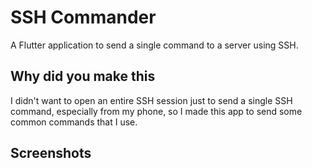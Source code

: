# SSH Commander

A Flutter application to send a single command to a server using SSH.

## Why did you make this
I didn't want to open an entire SSH session just to send a single SSH command, especially from my phone, so I made this app to send some common commands that I use.

## Screenshots
